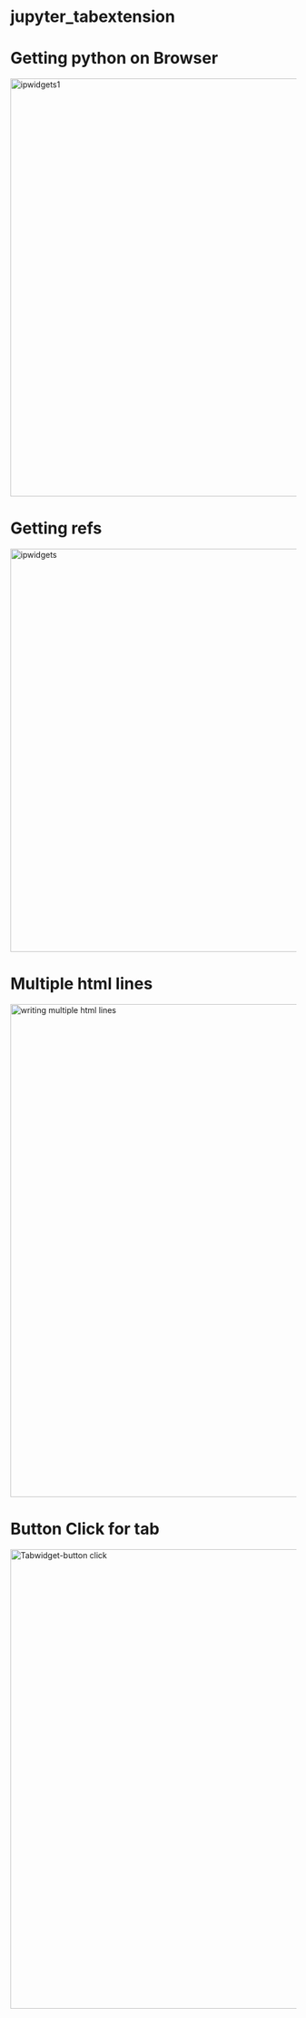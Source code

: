# jupyter_tabextension
# Getting python on Browser
<img width="736" alt="ipwidgets1" src="https://github.com/nasrin1748/jupyter_tabextension/assets/79505893/8712a2d2-fa14-4c98-8810-02cddd6a2b85">

# Getting refs
<img width="710" alt="ipwidgets" src="https://github.com/nasrin1748/jupyter_tabextension/assets/79505893/27967e79-b420-4064-88ac-9d02eb0e3ed4">

# Multiple html lines
<img width="868" alt="writing multiple html lines" src="https://github.com/nasrin1748/jupyter_tabextension/assets/79505893/787e0bd2-ddaf-4170-bcc8-aa0e2943c467">

# Button Click for tab
<img width="809" alt="Tabwidget-button click" src="https://github.com/nasrin1748/jupyter_tabextension/assets/79505893/438031f3-a1c9-4102-9438-b69f50229213">






